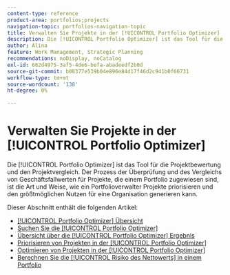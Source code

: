 ```yaml
---
content-type: reference
product-area: portfolios;projects
navigation-topic: portfolios-navigation-topic
title: Verwalten Sie Projekte in der [!UICONTROL Portfolio Optimizer]
description: Die [!UICONTROL Portfolio Optimizer] ist das Tool für die Projektbewertung und den Projektvergleich. Der Prozess der Überprüfung und des Vergleichs von Geschäftsfallwerten für Projekte, die einem Portfolio zugewiesen sind, ist die Art und Weise, wie ein Portfolioverwalter Projekte priorisieren und den größtmöglichen Nutzen für eine Organisation generieren kann.
author: Alina
feature: Work Management, Strategic Planning
recommendations: noDisplay, noCatalog
exl-id: 662d4975-3af5-4de6-befa-abadeedf2b0d
source-git-commit: b08377e539b04e896e84d17f46d2c941b0f66731
workflow-type: tm+mt
source-wordcount: '138'
ht-degree: 0%

---
```


# Verwalten Sie Projekte in der [!UICONTROL Portfolio Optimizer]

Die [!UICONTROL Portfolio Optimizer] ist das Tool für die Projektbewertung und den Projektvergleich. Der Prozess der Überprüfung und des Vergleichs von Geschäftsfallwerten für Projekte, die einem Portfolio zugewiesen sind, ist die Art und Weise, wie ein Portfolioverwalter Projekte priorisieren und den größtmöglichen Nutzen für eine Organisation generieren kann.

Dieser Abschnitt enthält die folgenden Artikel:

* [[!UICONTROL Portfolio Optimizer] Übersicht](../../../manage-work/portfolios/portfolio-optimizer/portfolio-optimizer-overview.md)
* [Suchen Sie die [!UICONTROL Portfolio Optimizer]](../../../manage-work/portfolios/portfolio-optimizer/locate-portfolio-optimizer.md)
* [Übersicht über die [!UICONTROL Portfolio Optimizer] Ergebnis](../../../manage-work/portfolios/portfolio-optimizer/portfolio-optimizer-score.md)
* [Priorisieren von Projekten in der [!UICONTROL Portfolio Optimizer]](../../../manage-work/portfolios/portfolio-optimizer/prioritize-projects-in-portfolio-optimizer.md)
* [Optimieren von Projekten in der [!UICONTROL Portfolio Optimizer]](../../../manage-work/portfolios/portfolio-optimizer/optimize-projects-in-portfolio-optimizer.md)
* [Berechnen Sie die [!UICONTROL Risiko des Nettowerts] in einem Portfolio](../../../manage-work/portfolios/portfolio-optimizer/calculate-risk-to-net-value-in-portfolio.md)
